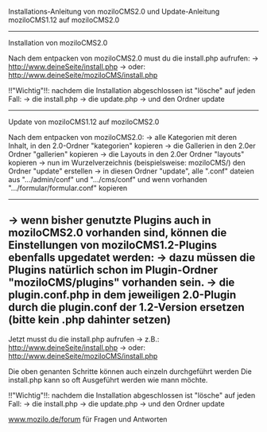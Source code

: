Installations-Anleitung von moziloCMS2.0
und Update-Anleitung moziloCMS1.12 auf moziloCMS2.0

________________________________________________

Installation von moziloCMS2.0

Nach dem entpacken von moziloCMS2.0 must du die install.php aufrufen:
-> http://www.deineSeite/install.php
-> oder: http://www.deineSeite/moziloCMS/install.php

!!"Wichtig"!!: nachdem die Installation abgeschlossen ist "lösche" auf jeden Fall:
-> die install.php
-> die update.php
-> und den Ordner update

________________________________________________

Update von moziloCMS1.12 auf moziloCMS2.0

Nach dem entpacken von moziloCMS2.0:
-> alle Kategorien mit deren Inhalt, in den 2.0-Ordner "kategorien" kopieren
-> die Gallerien in den 2.0er Ordner "gallerien" kopieren
-> die Layouts in den 2.0er Ordner "layouts" kopieren
-> nun im Wurzelverzeichnis (beispielsweise: moziloCMS/) den Ordner "update" erstellen
-> in diesen Ordner "update", alle ".conf" dateien aus ".../admin/conf" und ".../cms/conf" und wenn vorhanden ".../formular/formular.conf" kopieren

------------------------------------------------
-> wenn bisher genutzte Plugins auch in moziloCMS2.0 vorhanden sind, können die Einstellungen von moziloCMS1.2-Plugins ebenfalls upgedatet werden:
-> dazu müssen die Plugins natürlich schon im Plugin-Ordner "moziloCMS/plugins" vorhanden sein.
-> die plugin.conf.php in dem jeweiligen 2.0-Plugin durch die plugin.conf der 1.2-Version ersetzen (bitte kein .php dahinter setzen)
------------------------------------------------

Jetzt musst du die install.php aufrufen
-> z.B.: http://www.deineSeite/install.php
-> oder: http://www.deineSeite/moziloCMS/install.php

Die oben genanten Schritte können auch einzeln durchgeführt werden
Die install.php kann so oft Ausgeführt werden wie mann möchte.

!!"Wichtig"!!: nachdem die Installation abgeschlossen ist "lösche" auf jeden Fall:
-> die install.php
-> die update.php
-> und den Ordner update

www.mozilo.de/forum für Fragen und Antworten
